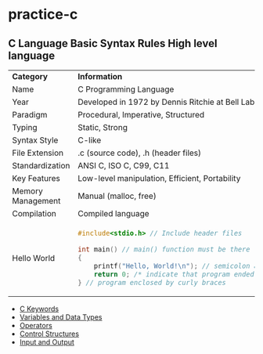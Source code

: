 # practice-c

## C Language Basic Syntax Rules High level language

<table>
<tr>
<td> <b>Category</b> </td>
<td> <b>Information</b> </td>
</tr>
<tr>
<td>Name</td>
<td>C Programming Language</td>
</tr>
<tr>
<td>Year</td>
<td>Developed in 1972 by Dennis Ritchie at Bell Labs</td>
</tr>
<tr>
<td>Paradigm</td>
<td>Procedural, Imperative, Structured</td>
</tr>
<tr>
<td>Typing</td>
<td>Static, Strong</td>
</tr>
<tr>
<td>Syntax Style</td>
<td>C-like</td>
</tr>
<tr>
<td>File Extension</td>
<td>.c (source code), .h (header files)</td>
</tr>
<tr>
<td>Standardization</td>
<td>ANSI C, ISO C, C99, C11</td>
</tr>
<tr>
<td>Key Features</td>
<td>Low-level manipulation, Efficient, Portability</td>
</tr>
<tr>
<td>Memory Management</td>
<td>Manual (malloc, free)</td>
</tr>
<tr>
<td>Compilation</td>
<td>Compiled language</td>
</tr>
<tr>
<td>Hello World</td>
<td>
	
```c
#include<stdio.h> // Include header files

int main() // main() function must be there
{ 
	printf("Hello, World!\n"); // semicolon after each statement
	return 0; /* indicate that program ended successfuly */
} // program enclosed by curly braces
```
</td>

</tr>
</tr>

<tr>
</table>



- [C Keywords]()
- [Variables and Data Types](https://github.com/zelhajou/practice-c/tree/main/Basic%20%26%20Syntax/Variables%20and%20Data%20Types)
- [Operators](https://github.com/zelhajou/practice-c/blob/main/Basic%20%26%20Syntax/Operators/Operators.md)
- [Control Structures](https://github.com/zelhajou/practice-c/tree/main/Basic%20%26%20Syntax/Control%20Structures)
- [Input and Output](https://github.com/zelhajou/practice-c/tree/main/Basic%20%26%20Syntax/Input%20and%20Output)
